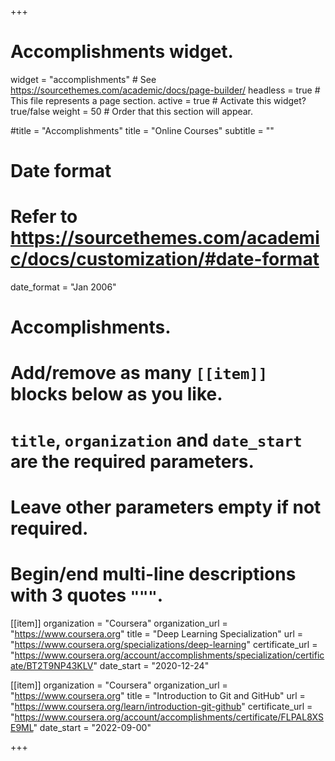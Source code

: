 +++
# Accomplishments widget.
widget = "accomplishments"  # See https://sourcethemes.com/academic/docs/page-builder/
headless = true  # This file represents a page section.
active = true  # Activate this widget? true/false
weight = 50  # Order that this section will appear.

#title = "Accomplish&shy;ments"
title = "Online Courses"
subtitle = ""

# Date format
#   Refer to https://sourcethemes.com/academic/docs/customization/#date-format
date_format = "Jan 2006"

# Accomplishments.
#   Add/remove as many `[[item]]` blocks below as you like.
#   `title`, `organization` and `date_start` are the required parameters.
#   Leave other parameters empty if not required.
#   Begin/end multi-line descriptions with 3 quotes `"""`.


[[item]]
  organization = "Coursera"
  organization_url = "https://www.coursera.org"
  title = "Deep Learning Specialization"
  url = "https://www.coursera.org/specializations/deep-learning"
  certificate_url = "https://www.coursera.org/account/accomplishments/specialization/certificate/BT2T9NP43KLV"
  date_start = "2020-12-24"

[[item]]
  organization = "Coursera"
  organization_url = "https://www.coursera.org"
  title = "Introduction to Git and GitHub"
  url = "https://www.coursera.org/learn/introduction-git-github"
  certificate_url = "https://www.coursera.org/account/accomplishments/certificate/FLPAL8XSE9ML"
  date_start = "2022-09-00"


  
<!-- 
[[item]]
  organization = "Coursera"
  organization_url = "https://www.coursera.org"
  title = "Sequence Models"
  url = "https://www.coursera.org/learn/nlp-sequence-models"
  certificate_url = "https://www.coursera.org/account/accomplishments/certificate/KB8CHURAK9VJ"
  date_start = "2020-12-23"


[[item]]
  organization = "Coursera"
  organization_url = "https://www.coursera.org"
  title = "Convolutional Neural Networks"
  url = "https://www.coursera.org/learn/convolutional-neural-networks"
  certificate_url = "https://www.coursera.org/account/accomplishments/certificate/FLA3M4FRVDAQ"
  date_start = "2020-12-21"
  
[[item]]
  organization = "Coursera"
  organization_url = "https://www.coursera.org"
  title = "Structuring Machine Learning Projects"
  url = "https://www.coursera.org/learn/machine-learning-projects"
  certificate_url = "https://www.coursera.org/account/accomplishments/certificate/R2P9F82TNELD"
  date_start = "2020-10-01"

[[item]]
  organization = "Coursera"
  organization_url = "https://www.coursera.org"
  title = "Improving Deep Neural Networks: Hyperparameter tuning, Regularization and Optimization"
  url = "https://www.coursera.org/learn/deep-neural-network"
  certificate_url = "https://www.coursera.org/account/accomplishments/certificate/E27EW575R2F4"
  date_start = "2020-08-01"

[[item]]
  organization = "Coursera"
  organization_url = "https://www.coursera.org"
  title = "Neural Networks and Deep Learning"
  url = "https://www.coursera.org/learn/neural-networks-deep-learning"
  certificate_url = "https://www.coursera.org/account/accomplishments/certificate/9AUHM569SGYT"
  date_start = "2020-07-01"
 -->

+++
